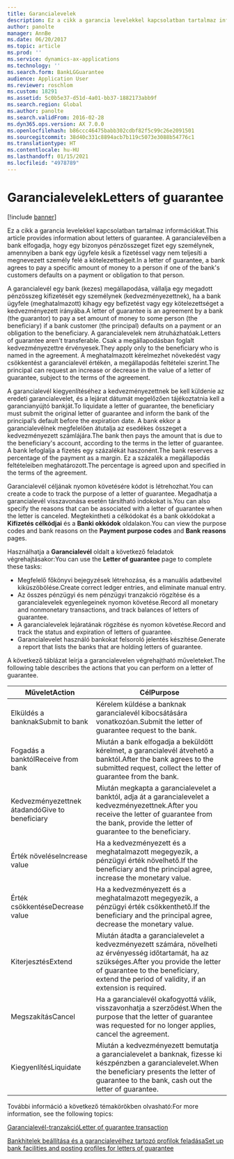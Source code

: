 ```yaml
---
title: Garancialevelek
description: Ez a cikk a garancia levelekkel kapcsolatban tartalmaz információkat. A garancialevélben a bank elfogadja, hogy egy bizonyos pénzösszeget fizet egy személynek, amennyiben a bank egy ügyfele késik a fizetéssel vagy nem teljesíti a megnevezett személy felé a kötelezettségeit.
author: panolte
manager: AnnBe
ms.date: 06/20/2017
ms.topic: article
ms.prod: ''
ms.service: dynamics-ax-applications
ms.technology: ''
ms.search.form: BankLGGuarantee
audience: Application User
ms.reviewer: roschlom
ms.custom: 18291
ms.assetid: 5c0b5e37-d51d-4a01-bb37-1882173abb9f
ms.search.region: Global
ms.author: panolte
ms.search.validFrom: 2016-02-28
ms.dyn365.ops.version: AX 7.0.0
ms.openlocfilehash: b86ccc46475babb302cdbf82f5c99c26e2091501
ms.sourcegitcommit: 38d40c331c8894acb7b119c5073e3088b54776c1
ms.translationtype: HT
ms.contentlocale: hu-HU
ms.lasthandoff: 01/15/2021
ms.locfileid: "4978789"
---
```

# <a name="letters-of-guarantee"></a><span data-ttu-id="e27ac-104">Garancialevelek</span><span class="sxs-lookup"><span data-stu-id="e27ac-104">Letters of guarantee</span></span>

[!include [banner](../includes/banner.md)]

<span data-ttu-id="e27ac-105">Ez a cikk a garancia levelekkel kapcsolatban tartalmaz információkat.</span><span class="sxs-lookup"><span data-stu-id="e27ac-105">This article provides information about letters of guarantee.</span></span> <span data-ttu-id="e27ac-106">A garancialevélben a bank elfogadja, hogy egy bizonyos pénzösszeget fizet egy személynek, amennyiben a bank egy ügyfele késik a fizetéssel vagy nem teljesíti a megnevezett személy felé a kötelezettségeit.</span><span class="sxs-lookup"><span data-stu-id="e27ac-106">In a letter of guarantee, a bank agrees to pay a specific amount of money to a person if one of the bank's customers defaults on a payment or obligation to that person.</span></span> 

<span data-ttu-id="e27ac-107">A garancialevél egy bank (kezes) megállapodása, vállalja egy megadott pénzösszeg kifizetését egy személynek (kedvezményezettnek), ha a bank ügyfele (meghatalmazott) kihagy egy befizetést vagy egy kötelezettséget a kedvezményezett irányába.</span><span class="sxs-lookup"><span data-stu-id="e27ac-107">A letter of guarantee is an agreement by a bank (the guarantor) to pay a set amount of money to some person (the beneficiary) if a bank customer (the principal) defaults on a payment or an obligation to the beneficiary.</span></span> <span data-ttu-id="e27ac-108">A garancialevelek nem átruházhatóak.</span><span class="sxs-lookup"><span data-stu-id="e27ac-108">Letters of guarantee aren't transferable.</span></span> <span data-ttu-id="e27ac-109">Csak a megállapodásban foglalt kedvezményezettre érvényesek.</span><span class="sxs-lookup"><span data-stu-id="e27ac-109">They apply only to the beneficiary who is named in the agreement.</span></span> <span data-ttu-id="e27ac-110">A meghatalmazott kérelmezhet növekedést vagy csökkentést a garancialevél értékén, a megállapodás feltételei szerint.</span><span class="sxs-lookup"><span data-stu-id="e27ac-110">The principal can request an increase or decrease in the value of a letter of guarantee, subject to the terms of the agreement.</span></span> 

<span data-ttu-id="e27ac-111">A garancialevél kiegyenlítéséhez a kedvezményezettnek be kell küldenie az eredeti garancialevelet, és a lejárat dátumát megelőzően tájékoztatnia kell a garancianyújtó bankját.</span><span class="sxs-lookup"><span data-stu-id="e27ac-111">To liquidate a letter of guarantee, the beneficiary must submit the original letter of guarantee and inform the bank of the principal’s default before the expiration date.</span></span> <span data-ttu-id="e27ac-112">A bank ekkor a garancialevélnek megfelelően átutalja az esedékes összeget a kedvezményezett számlájára.</span><span class="sxs-lookup"><span data-stu-id="e27ac-112">The bank then pays the amount that is due to the beneficiary's account, according to the terms in the letter of guarantee.</span></span> <span data-ttu-id="e27ac-113">A bank lefoglalja a fizetés egy százalékát haszonént.</span><span class="sxs-lookup"><span data-stu-id="e27ac-113">The bank reserves a percentage of the payment as a margin.</span></span> <span data-ttu-id="e27ac-114">Ez a százalék a megállapodás feltételeiben meghatározott.</span><span class="sxs-lookup"><span data-stu-id="e27ac-114">The percentage is agreed upon and specified in the terms of the agreement.</span></span> 

<span data-ttu-id="e27ac-115">Garancialevél céljának nyomon követésére kódot is létrehozhat.</span><span class="sxs-lookup"><span data-stu-id="e27ac-115">You can create a code to track the purpose of a letter of guarantee.</span></span> <span data-ttu-id="e27ac-116">Megadhatja a garancialevél visszavonása esetén társítható indokokat is.</span><span class="sxs-lookup"><span data-stu-id="e27ac-116">You can also specify the reasons that can be associated with a letter of guarantee when the letter is canceled.</span></span> <span data-ttu-id="e27ac-117">Megtekintheti a célkódokat és a bank okkódokat a **Kifizetés célkódjai** és a **Banki okkódok** oldalakon.</span><span class="sxs-lookup"><span data-stu-id="e27ac-117">You can view the purpose codes and bank reasons on the **Payment purpose codes** and **Bank reasons** pages.</span></span> 

<span data-ttu-id="e27ac-118">Használhatja a **Garancialevél** oldalt a következő feladatok végrehajtásakor:</span><span class="sxs-lookup"><span data-stu-id="e27ac-118">You can use the **Letter of guarantee** page to complete these tasks:</span></span>

-   <span data-ttu-id="e27ac-119">Megfelelő főkönyvi bejegyzések létrehozása, és a manuális adatbevitel kiküszöbölése.</span><span class="sxs-lookup"><span data-stu-id="e27ac-119">Create correct ledger entries, and eliminate manual entry.</span></span>
-   <span data-ttu-id="e27ac-120">Az összes pénzügyi és nem pénzügyi tranzakció rögzítése és a garancialevelek egyenlegeinek nyomon követése.</span><span class="sxs-lookup"><span data-stu-id="e27ac-120">Record all monetary and nonmonetary transactions, and track balances of letters of guarantee.</span></span>
-   <span data-ttu-id="e27ac-121">A garancialevelek lejáratának rögzítése és nyomon követése.</span><span class="sxs-lookup"><span data-stu-id="e27ac-121">Record and track the status and expiration of letters of guarantee.</span></span>
-   <span data-ttu-id="e27ac-122">Garancialevelet használó bankokat felsoroló jelentés készítése.</span><span class="sxs-lookup"><span data-stu-id="e27ac-122">Generate a report that lists the banks that are holding letters of guarantee.</span></span>

<span data-ttu-id="e27ac-123">A következő táblázat leírja a garancialevelen végrehajtható műveleteket.</span><span class="sxs-lookup"><span data-stu-id="e27ac-123">The following table describes the actions that you can perform on a letter of guarantee.</span></span>

| <span data-ttu-id="e27ac-124">Művelet</span><span class="sxs-lookup"><span data-stu-id="e27ac-124">Action</span></span>              | <span data-ttu-id="e27ac-125">Cél</span><span class="sxs-lookup"><span data-stu-id="e27ac-125">Purpose</span></span>                                                                                                                   |
|---------------------|---------------------------------------------------------------------------------------------------------------------------|
| <span data-ttu-id="e27ac-126">Elküldés a banknak</span><span class="sxs-lookup"><span data-stu-id="e27ac-126">Submit to bank</span></span>      | <span data-ttu-id="e27ac-127">Kérelem küldése a banknak garancialevél kibocsátására vonatkozóan.</span><span class="sxs-lookup"><span data-stu-id="e27ac-127">Submit the letter of guarantee request to the bank.</span></span>                                                                       |
| <span data-ttu-id="e27ac-128">Fogadás a banktól</span><span class="sxs-lookup"><span data-stu-id="e27ac-128">Receive from bank</span></span>   | <span data-ttu-id="e27ac-129">Miután a bank elfogadja a beküldött kérelmet, a garancialevél átvehető a banktól.</span><span class="sxs-lookup"><span data-stu-id="e27ac-129">After the bank agrees to the submitted request, collect the letter of guarantee from the bank.</span></span>                            |
| <span data-ttu-id="e27ac-130">Kedvezményezettnek átadandó</span><span class="sxs-lookup"><span data-stu-id="e27ac-130">Give to beneficiary</span></span> | <span data-ttu-id="e27ac-131">Miután megkapta a garancialevelet a banktól, adja át a garancialevelet a kedvezményezettnek.</span><span class="sxs-lookup"><span data-stu-id="e27ac-131">After you receive the letter of guarantee from the bank, provide the letter of guarantee to the beneficiary.</span></span>              |
| <span data-ttu-id="e27ac-132">Érték növelése</span><span class="sxs-lookup"><span data-stu-id="e27ac-132">Increase value</span></span>      | <span data-ttu-id="e27ac-133">Ha a kedvezményezett és a meghatalmazott megegyezik, a pénzügyi érték növelhető.</span><span class="sxs-lookup"><span data-stu-id="e27ac-133">If the beneficiary and the principal agree, increase the monetary value.</span></span>                                                  |
| <span data-ttu-id="e27ac-134">Érték csökkentése</span><span class="sxs-lookup"><span data-stu-id="e27ac-134">Decrease value</span></span>      | <span data-ttu-id="e27ac-135">Ha a kedvezményezett és a meghatalmazott megegyezik, a pénzügyi érték csökkenthető.</span><span class="sxs-lookup"><span data-stu-id="e27ac-135">If the beneficiary and the principal agree, decrease the monetary value.</span></span>                                                  |
| <span data-ttu-id="e27ac-136">Kiterjesztés</span><span class="sxs-lookup"><span data-stu-id="e27ac-136">Extend</span></span>              | <span data-ttu-id="e27ac-137">Miután átadta a garancialevelet a kedvezményezett számára, növelheti az érvényesség időtartamát, ha az szükséges.</span><span class="sxs-lookup"><span data-stu-id="e27ac-137">After you provide the letter of guarantee to the beneficiary, extend the period of validity, if an extension is required.</span></span> |
| <span data-ttu-id="e27ac-138">Megszakítás</span><span class="sxs-lookup"><span data-stu-id="e27ac-138">Cancel</span></span>              | <span data-ttu-id="e27ac-139">Ha a garancialevél okafogyottá válik, visszavonhatja a szerződést.</span><span class="sxs-lookup"><span data-stu-id="e27ac-139">When the purpose that the letter of guarantee was requested for no longer applies, cancel the agreement.</span></span>                  |
| <span data-ttu-id="e27ac-140">Kiegyenlítés</span><span class="sxs-lookup"><span data-stu-id="e27ac-140">Liquidate</span></span>           | <span data-ttu-id="e27ac-141">Miután a kedvezményezett bemutatja a garancialevelet a banknak, fizesse ki készpénzben a garancialevelet.</span><span class="sxs-lookup"><span data-stu-id="e27ac-141">When the beneficiary presents the letter of guarantee to the bank, cash out the letter of guarantee.</span></span>                      |


<span data-ttu-id="e27ac-142">További információ a következő témakörökben olvasható:</span><span class="sxs-lookup"><span data-stu-id="e27ac-142">For more information, see the following topics:</span></span>

[<span data-ttu-id="e27ac-143">Garancialevél-tranzakció</span><span class="sxs-lookup"><span data-stu-id="e27ac-143">Letter of guarantee transaction</span></span>](tasks/letter-guarantee-transaction.md)

[<span data-ttu-id="e27ac-144">Bankhitelek beállítása és a garancialevélhez tartozó profilok feladása</span><span class="sxs-lookup"><span data-stu-id="e27ac-144">Set up bank facilities and posting profiles for letters of guarantee</span></span>](tasks/set-up-bank-facilities-posting-profiles.md)


